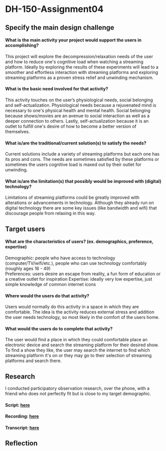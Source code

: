 # DH-150-Assignment04

## Specify the main design challenge
#### What is the main activity your project would support the users in accomplishing?
This project will explore the decompression/relaxation needs of the user and how to reduce one's cognitive load when watching a streaming platform. Ideally by exploring the results of these experiments will lead to a smoother and effortless interaction with streaming platforms and exploring streaming platforms as a proven stress relief and unwinding mechanism. 

#### What is the basic need involved for that activity?
This activity touches on the user’s physiological needs, social belonging and self-actualization. Physiological needs because a rejuvenated mind is necessary to one's physical health and mental health. Social belonging because shows/movies are an avenue to social interaction as well as a deeper connection to others. Lastly, self-actualization because it is an outlet to fulfill one's desire of how to become a better version of themselves.

#### What is/are the traditional/current solution(s) to satisfy the needs?
Current solutions include a variety of streaming platforms but each one has its pros and cons. The needs are sometimes satisfied by these platforms or sometimes the users cognitive load is maxed out by their outlet for unwinding. 

#### What is/are the limitation(s) that possibly would be improved with (digital) technology?
Limitations of streaming platforms could be greatly improved with alterations or advancements in technology. Although they already run on digital technology there are some key issues (like bandwidth and wifi) that discourage people from relaxing in this way. 

## Target users 
#### What are the characteristics of users? (ex. demographics, preference, expertise)
Demographic: people who have access to technology (computer/TV/wifi/etc.), people who can use technology comfortably (roughly ages 18 - 49)  
Preferences: users desire an escape from reality, a fun form of education or a creative outlet for inspiration
Expertise: ideally very low expertise, just simple knowledge of common internet icons

#### Where would the users do that activity?
Users would normally do this activity in a space in which they are comfortable. The idea is the activity reduces external stress and addition the user needs technology, so most likely in the comfort of the users home.

#### What would the users do to complete that activity?
The user would find a place in which they could comfortable place an electronic device and search the streaming platform for their desired show. To find a show they like, the user may search the internet to find which streaming platform it's on or they may go to their selection of streaming platforms and search there.


## Research 
I conducted participatory observation research, over the phone, with a friend who does not perfectly fit but is close to my target demographic.

#### Script: [here](https://docs.google.com/document/d/1F86R_nkXRZ1aBp-SlaG686IyULwL8okDznB9elLyIrY/edit?usp=sharing)

#### Recording: [here](https://drive.google.com/file/d/1Mn2rAt1lchtLF1zkIo9rl0Xj2YWdhHcW/view?usp=sharing)

#### Transcript: [here](https://docs.google.com/document/d/1Y0HU7Y2xozpsJuSLMUWWRWi-GdlaHmkla-7vr-XOWHQ/edit?usp=sharing)

## Reflection
